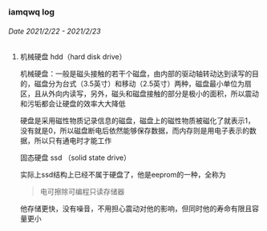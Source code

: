 ### iamqwq log

###### Date 2021/2/22 - 2021/2/23

1. 机械硬盘 hdd（hard disk drive）

   机械硬盘：一般是磁头接触的若干个磁盘，由内部的驱动轴转动达到读写的目的，磁盘分为台式（3.5英寸）和移动（2.5英寸）两种，磁盘最小单位为扇区，且从外向内读写，另外，磁头和磁盘接触的部分是极小的面积，所以震动和污垢都会让硬盘的效率大大降低

   硬盘是采用磁性物质记录信息的磁盘，磁盘上的磁性物质被磁化了就表示1，没有就是0，所以磁盘断电后依然能够保存数据，而内存则是用电子表示的数据，所以只有通电时才能工作

   固态硬盘 ssd （solid state drive）

   实际上ssd结构上已经不属于硬盘了，他是eeprom的一种，全称为

   > 电可擦除可编程只读存储器

   他存储更快，没有噪音，不用担心震动对他的影响，但同时他的寿命有限且容量更小

